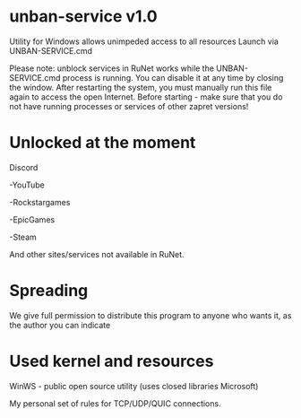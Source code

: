 # unban-service v1.0
Utility for Windows allows unimpeded access to all resources Launch via UNBAN-SERVICE.cmd

Please note: unblock services in RuNet works while the UNBAN-SERVICE.cmd process is running. You can disable it at any time by closing the window. After restarting the system, you must manually run this file again to access the open Internet.
Before starting - make sure that you do not have running processes or services of other zapret versions!

# Unlocked at the moment
Discord

-YouTube 

-Rockstargames

-EpicGames 

-Steam

And other sites/services not available in RuNet.

# Spreading
We give full permission to distribute this program to anyone who wants it, as the author you can indicate

# Used kernel and resources
WinWS - public open source utility (uses closed libraries Microsoft)

My personal set of rules for TCP/UDP/QUIC connections.
